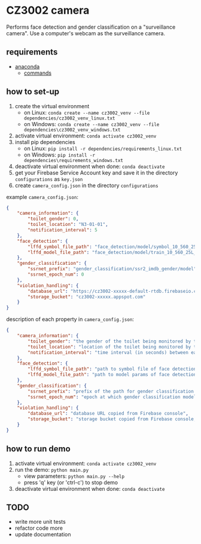 # CZ3002 camera

Performs face detection and gender classification on a "surveillance camera".
Use a computer's webcam as the surveillance camera.

## requirements

- [anaconda](https://docs.anaconda.com/anaconda/install/)
  - [commands](https://docs.conda.io/projects/conda/en/4.6.0/_downloads/52a95608c49671267e40c689e0bc00ca/conda-cheatsheet.pdf)

## how to set-up

1. create the virtual environment
    - on Linux: `conda create --name cz3002_venv --file dependencies/cz3002_venv_linux.txt`
    - on Windows: `conda create --name cz3002_venv --file dependencies\cz3002_venv_windows.txt`
2. activate virtual environment: `conda activate cz3002_venv`
3. install pip dependencies
    - on Linux: `pip install -r dependencies/requirements_linux.txt`
    - on Windows: `pip install -r dependencies\requirements_windows.txt`
4. deactivate virtual environment when done: `conda deactivate`
5. get your Firebase Service Account key and save it in the directory `configurations` as `key.json`
6. create `camera_config.json` in the directory `configurations`

example `camera_config.json`:

```json
{
    "camera_information": {
        "toilet_gender": 0,
        "toilet_location": "N3-01-01",
        "notification_interval": 5
    },
    "face_detection": {
        "lffd_symbol_file_path": "face_detection/model/symbol_10_560_25L_8scales_v1_deploy.json",
        "lffd_model_file_path": "face_detection/model/train_10_560_25L_8scales_v1_iter_1400000.params"
    },
    "gender_classification": {
        "ssrnet_prefix": "gender_classification/ssr2_imdb_gender/model",
        "ssrnet_epoch_num": 0
    },
    "violation_handling": {
        "database_url": "https://cz3002-xxxxx-default-rtdb.firebaseio.com/",
        "storage_bucket": "cz3002-xxxxx.appspot.com"
    }
}
```

description of each property in `camera_config.json`:

```json
{
    "camera_information": {
        "toilet_gender": "the gender of the toilet being monitored by the camera (0 for female, 1 for male)",
        "toilet_location": "location of the toilet being monitored by the camera",
        "notification_interval": "time interval (in seconds) between each notification"
    },
    "face_detection": {
        "lffd_symbol_file_path": "path to symbol file of face detection model",
        "lffd_model_file_path": "path to model params of face detection model"
    },
    "gender_classification": {
        "ssrnet_prefix": "prefix of the path for gender classification model",
        "ssrnet_epoch_num": "epoch at which gender classification model was saved"
    },
    "violation_handling": {
        "database_url": "database URL copied from Firebase console",
        "storage_bucket": "storage bucket copied from Firebase console, without starting 'gs://' and ending '/'"
    }
}
```

## how to run demo

1. activate virtual environment: `conda activate cz3002_venv`
2. run the demo: `python main.py`
    - view parameters: `python main.py --help`
    - press 'q' key (or 'ctrl-c') to stop demo
3. deactivate virtual environment when done: `conda deactivate`

## TODO

- write more unit tests
- refactor code more
- update documentation
